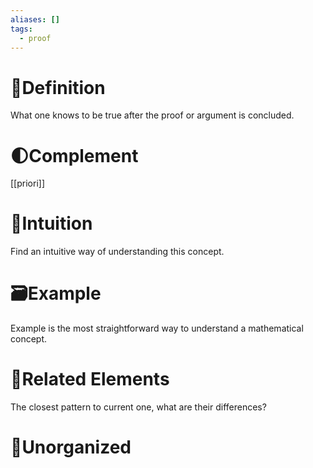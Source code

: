 ```yaml
---
aliases: []
tags:
  - proof
---
```



# 📝Definition
What one knows to be true after the proof or argument is concluded.

# 🌓Complement
[[priori]]

# 🧠Intuition
Find an intuitive way of understanding this concept.

# 🗃Example
Example is the most straightforward way to understand a mathematical concept.

# 🌱Related Elements
The closest pattern to current one, what are their differences?


# 🍂Unorganized